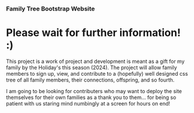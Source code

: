 ### Family Tree Bootstrap Website

# Please wait for further information! :)

This project is a work of project and development is meant as a gift for my family by the Holiday's this season (2024). The project will allow family members to sign up, view, and contribute to a (hopefully) well designed css tree of all family members, their connections, offspring, and so fourth.

I am going to be looking for contributers who may want to deploy the site themselves for their own families as a thank you to them... for being so patient with us staring mind numbingly at a screen for hours on end!
